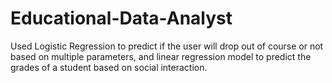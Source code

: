 # Educational-Data-Analyst
Used Logistic Regression to predict if the user will drop out of course or not based on multiple parameters, and linear regression model to predict the grades of a student based on social interaction.
